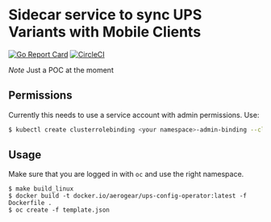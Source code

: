 # Sidecar service to sync UPS Variants with Mobile Clients

[![Go Report Card](https://goreportcard.com/badge/github.com/aerogear/ups-config-operator)](https://goreportcard.com/report/github.com/aerogear/ups-config-operator)
[![CircleCI](https://circleci.com/gh/aerogear/ups-config-operator.svg?style=svg)](https://circleci.com/gh/aerogear/ups-config-operator)

*Note* Just a POC at the moment

## Permissions

Currently this needs to use a service account with admin permissions. Use:

```sh
$ kubectl create clusterrolebinding <your namespace>-admin-binding --clusterrole=admin --serviceaccount=<your namespace>:default
```

## Usage

Make sure that you are logged in with `oc` and use the right namespace.

```
$ make build_linux
$ docker build -t docker.io/aerogear/ups-config-operator:latest -f Dockerfile .
$ oc create -f template.json
```

